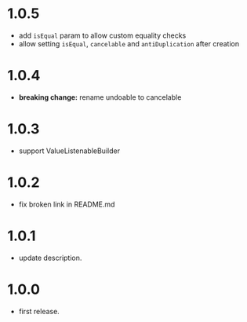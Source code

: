 # 1.0.5
- add `isEqual` param to allow custom equality checks
- allow setting `isEqual`, `cancelable` and `antiDuplication` after creation

# 1.0.4
- **breaking change:** rename undoable to cancelable

# 1.0.3
- support ValueListenableBuilder

# 1.0.2
- fix broken link in README.md

# 1.0.1
- update description.

# 1.0.0
- first release.
